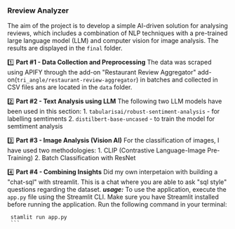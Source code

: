 ### **Rreview Analyzer**

The aim of the project is to develop a simple AI-driven solution for analysing reviews, which includes a combination of NLP techniques with a pre-trained large language model (LLM) and computer vision for image analysis. The results are displayed in the `final` folder.

1️⃣ **Part #1 - Data Collection and Preprocessing**
    The data was scraped using APIFY through the  add-on "Restaurant Review Aggregator" add-on(`tri_angle/restaurant-review-aggregator`)
    in batches and collected in CSV files ans are located in the `data` folder.

2️⃣ **Part #2 - Text Analysis using LLM**
    The following two LLM models have been used in this section:
    1. `tabularisai/robust-sentiment-analysis` - for labelling semtiments
    2. `distilbert-base-uncased` - to train the model for semtiment analysis

3️⃣ **Part #3 - Image Analysis (Vision AI)**
    For the classification of images, I have used two methodologies:
    1. CLIP (Contrastive Language-Image Pre-Training)
    2. Batch Classification with ResNet

4️⃣ **Part #4 - Combining Insights**
    Did my own interpetaion with building a "chat-sql" with streamlit.
    This is a chat where you are able to ask "sql style" questions regarding the dataset.
    ***usage:***
    To use the application, execute the `app.py` file using the Streamlit CLI. Make sure you have Streamlit installed before running the application. Run the following command in your terminal:
   ```
    stamlit run app.py
    ```